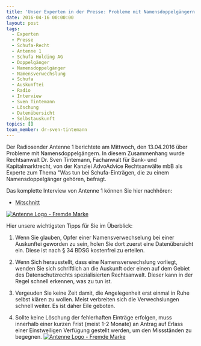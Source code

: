 ```yaml
---
title: 'Unser Experten in der Presse: Probleme mit Namensdoppelgängern und Schufa-Einträgen'
date: 2016-04-16 00:00:00
layout: post
tags:
  - Experten
  - Presse
  - Schufa-Recht
  - Antenne 1
  - Schufa Holding AG
  - Doppelgänger
  - Namensdoppelgänger
  - Namensverwechslung
  - Schufa
  - Auskunftei
  - Radio
  - Interview
  - Sven Tintemann
  - Löschung
  - Datenübersicht
  - Selbstauskunft
topics: []
team_member: dr-sven-tintemann
---
```



Der Radiosender Antenne 1 berichtete am Mittwoch, den 13.04.2016 &uuml;ber Probleme mit Namensdoppelg&auml;ngern. In diesem Zusammenhang wurde Rechtsanwalt Dr. Sven Tintemann, Fachanwalt f&uuml;r Bank- und Kapitalmarktrecht, von der Kanzlei AdvoAdvice Rechtsanw&auml;lte mbB als Experte zum Thema "Was tun bei Schufa-Eintr&auml;gen, die zu einem Namensdoppelg&auml;nger geh&ouml;ren, befragt.

Das komplette Interview von Antenne 1 k&ouml;nnen Sie hier nachh&ouml;ren:

* [Mitschnitt](http://tintemann.de/wp-content/uploads/2016/04/Mitschnitt-Namensdoppelgaenger.mp3 "Mitschnitt\_Namensdoppelga...")

[![Antenne Logo - Fremde Marke](http://www.radioszene.de/wp-content/uploads/2014/02/Logo_Antenne1-530.png)](http://tintemann.de/wp-content/uploads/2016/04/Mitschnitt-Namensdoppelgaenger.mp3)

Hier unsere wichtigsten Tipps f&uuml;r Sie im &Uuml;berblick:

1) Wenn Sie glauben, Opfer einer Namensverwechselung bei einer Auskunftei geworden zu sein, holen Sie dort zuerst eine Daten&uuml;bersicht ein. Diese ist nach &sect; 34 BDSG kostenfrei zu erteilen.

2) Wenn Sich herausstellt, dass eine Namensverwechslung vorliegt, wenden Sie sich schriftlich an die Auskunft oder einen auf dem Gebiet des Datenschutzrechts spezialisierten Rechtsanwalt. Dieser kann in der Regel schnell erkennen, was zu tun ist.

3) Vergeuden Sie keine Zeit damit, die Angelegenheit erst einmal in Ruhe selbst kl&auml;ren zu wollen. Meist verbreiten sich die Verwechslungen schnell weiter. Es ist daher Eile geboten.

4) Sollte keine L&ouml;schung der fehlerhaften Eintr&auml;ge erfolgen, muss innerhalb einer kurzen Frist (meist 1-2 Monate) an Antrag auf Erlass einer Einstweiligen Verf&uuml;gung gestellt werden, um den Missst&auml;nden zu begegnen. [![Antenne Logo - Fremde Marke](http://www.radioszene.de/wp-content/uploads/2014/02/Logo_Antenne1-530.png)](http://tintemann.de/wp-content/uploads/2016/04/Mitschnitt-Namensdoppelgaenger.mp3)